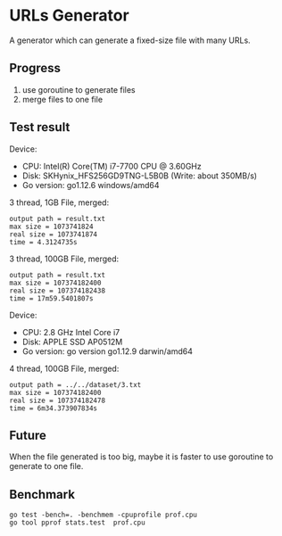 # URLs Generator

A generator which can generate a fixed-size file with many URLs.

## Progress

1. use goroutine to generate files
2. merge files to one file 

## Test result

Device:
- CPU: Intel(R) Core(TM) i7-7700 CPU @ 3.60GHz
- Disk: SKHynix_HFS256GD9TNG-L5B0B (Write: about 350MB/s)
- Go version: go1.12.6 windows/amd64

3 thread, 1GB File, merged:

```
output path = result.txt
max size = 1073741824
real size = 1073741874
time = 4.3124735s
```

3 thread, 100GB File, merged:

```
output path = result.txt
max size = 107374182400
real size = 107374182438
time = 17m59.5401807s
```

Device:
- CPU: 2.8 GHz Intel Core i7
- Disk: APPLE SSD AP0512M
- Go version: go version go1.12.9 darwin/amd64

4 thread, 100GB File, merged: 

```
output path = ../../dataset/3.txt
max size = 107374182400
real size = 107374182478
time = 6m34.373907834s
```

## Future

When the file generated is too big,
maybe it is faster to use goroutine to generate to one file.

## Benchmark

```
go test -bench=. -benchmem -cpuprofile prof.cpu
go tool pprof stats.test  prof.cpu
```
